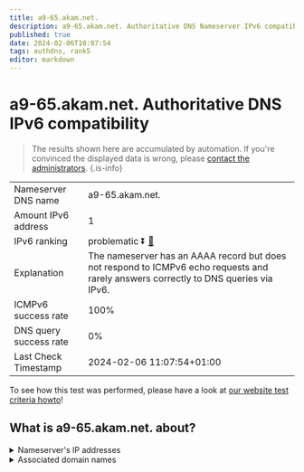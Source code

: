 ```yaml
---
title: a9-65.akam.net.
description: a9-65.akam.net. Authoritative DNS Nameserver IPv6 compatibility
published: true
date: 2024-02-06T10:07:54
tags: authdns, rank5
editor: markdown
---
```


# a9-65.akam.net. Authoritative DNS IPv6 compatibility

> The results shown here are accumulated by automation. If you're convinced the displayed data is wrong, please [contact the administrators](/howto/chat). 
{.is-info}




|   |   |
| - | - |
| Nameserver DNS name | a9-65.akam.net.
| Amount IPv6 address | 1
| IPv6 ranking | problematic :arrow_double_down: [🔗](/howto/ranking) |
| Explanation | The nameserver has an AAAA record but does not respond to ICMPv6 echo requests and rarely answers correctly to DNS queries via IPv6. |
| ICMPv6 success rate | 100%|
| DNS query success rate | 0% |
| Last Check Timestamp | 2024-02-06 11:07:54+01:00 |

To see how this test was performed, please have a look at [our website test criteria howto](/howto/testcriteria/authdns)!


## What is a9-65.akam.net. about?




<details>
<summary>Nameserver's IP addresses</summary>

2a02:26f0:117::41

</details>



<details>
<summary>Associated domain names</summary>

www.novartis.com

</details>
